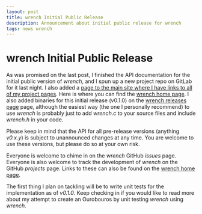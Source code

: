 ```yaml
---
layout: post
title: wrench Initial Public Release
description: Announcement about initial public release for wrench
tags: news wrench
---
```


wrench Initial Public Release
=============================

As was promised on the last post, I finished the API documentation for the initial public version of *wrench*, and I spun up a new project repo on GitLab for it last night. I also added a [page to the main site where I have links to all of my project pages](../projects). Here is where you can find the [wrench home page](../wrench/home). I also added binaries for this initial release (v0.1.0) on the [wrench releases page](../wrench/releases) page, although the easiest way (the one I personally recommend) to use *wrench* is probably just to add *wrench.c* to your source files and include *wrench.h* in your code.

Please keep in mind that the API for all pre-release versions (anything *v0.x.y*) is subject to unannounced changes at any time. You are welcome to use these versions, but please do so at your own risk.

Everyone is welcome to chime in on the *wrench* GitHub *issues* page. Everyone is also welcome to track the development of *wrench* on the GitHub *projects* page. Links to these can also be found on the [wrench home page](../wrench/home). 

The first thing I plan on tackling will be to write unit tests for the implementation as of *v0.1.0*. Keep checking in if you would like to read more about my attempt to create an Ourobouros by unit testing *wrench* using *wrench*.